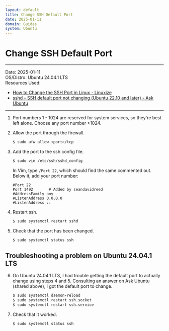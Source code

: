 ```yaml
---
layout: default
title: Change SSH Default Port
date: 2025-01-11
domain: Guides
system: Ubuntu
---
```


# Change SSH Default Port

---

Date: 2025-01-11  
OS/Distro: Ubuntu 24.04.1 LTS  
Resources Used:  
- [How to Change the SSH Port in Linux - Linuxize](https://linuxize.com/post/how-to-change-ssh-port-in-linux/)
- [sshd - SSH default port not changing (Ubuntu 22.10 and later) - Ask Ubuntu](https://askubuntu.com/a/1534466)

---

1. Port numbers 1 - 1024 are reserved for system services, so they're best left alone. Choose any port number >1024.

2. Allow the port through the firewall.
   
   ```bash
   $ sudo ufw allow <port>/tcp
   ```

3. Add the port to the ssh config file.
   
   ```bash
   $ sudo vim /etc/ssh/sshd_config
   ```
   
   In Vim, type `/Port 22`, which should find the same commented out. Below it, add your port number:
   
   ```
   #Port 22
   Port 1492       # Added by seandavidreed
   #AddressFamily any
   #ListenAddress 0.0.0.0
   #ListenAddress ::
   ```

4. Restart ssh.
   
   ```bash
   $ sudo systemctl restart sshd
   ```

5. Check that the port has been changed.
   
   ```bash
   $ sudo systemctl status ssh
   ```

## Troubleshooting a problem on Ubuntu 24.04.1 LTS

6. On Ubuntu 24.04.1 LTS, I had trouble getting the default port to actually change using steps 4 and 5. Consulting an answer on Ask Ubuntu (shared above), I got the default port to change.
   
   ```bash
   $ sudo systemctl daemon-reload
   $ sudo systemctl restart ssh.socket
   $ sudo systemctl restart ssh.service
   ```

7. Check that it worked.
   
   ```bash
   $ sudo systemctl status ssh
   ```
   
   
